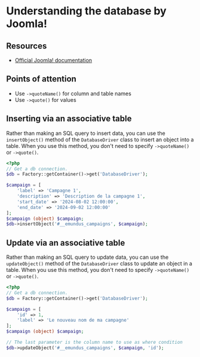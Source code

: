 # Understanding the database by Joomla!
## Resources
- [Official Joomla! documentation](https://manual.joomla.org/docs/next/general-concepts/database/)

## Points of attention
- Use `->quoteName()` for column and table names
- Use `->quote()` for values

## Inserting via an associative table
Rather than making an SQL query to insert data, you can use the `insertObject()` method of the `DatabaseDriver` class to insert an object into a table. When you use this method, you don't need to specify `->quoteName()` or `->quote()`.
```php
<?php
// Get a db connection.
$db = Factory::getContainer()->get('DatabaseDriver');

$campaign = [
    'label' => 'Campagne 1',
    'description' => 'Description de la campagne 1',
    'start_date' => '2024-08-02 12:00:00',
    'end_date' => '2024-09-02 12:00:00'
];
$campaign (object) $campaign;
$db->insertObject('#__emundus_campaigns', $campaign);
```

## Update via an associative table
Rather than making an SQL query to update data, you can use the `updateObject()` method of the `DatabaseDriver` class to update an object in a table. When you use this method, you don't need to specify `->quoteName()` or `->quote()`.
```php
<?php
// Get a db connection.
$db = Factory::getContainer()->get('DatabaseDriver');

$campaign = [
    'id' => 1,
    'label' => 'Le nouveau nom de ma campagne'
];
$campaign (object) $campaign;

// The last parameter is the column name to use as where condition
$db->updateObject('#__emundus_campaigns', $campaign, 'id');
```
